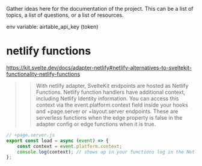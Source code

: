 Gather ideas here for the documentation of the project. This can be a list of topics, a list of questions, or a list of resources.

env variable: airtable_api_key (token)


# netlify functions
https://kit.svelte.dev/docs/adapter-netlify#netlify-alternatives-to-sveltekit-functionality-netlify-functions
>> With netlify adapter, SvelteKit endpoints are hosted as Netlify Functions. Netlify function handlers have additional context, including Netlify Identity information. You can access this context via the event.platform.context field inside your hooks and +page.server or +layout.server endpoints. These are serverless functions when the edge property is false in the adapter config or edge functions when it is true.

```js
// +page.server.js
export const load = async (event) => {
	const context = event.platform.context;
	console.log(context); // shows up in your functions log in the Netlify app
};
```
